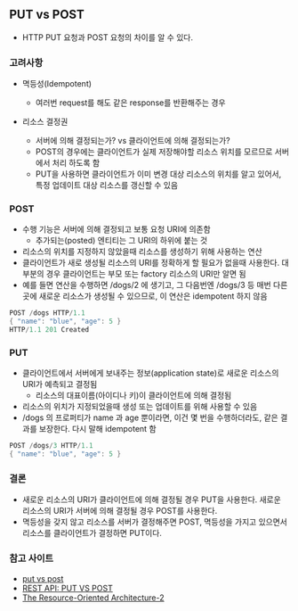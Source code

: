 ## PUT vs POST

- HTTP PUT 요청과 POST 요청의 차이를 알 수 있다.

### 고려사항

- 멱등성(Idempotent)
    + 여러번 request를 해도 같은 response를 반환해주는 경우

- 리소스 결정권
    + 서버에 의해 결정되는가? vs 클라이언트에 의해 결정되는가?
    + POST의 경우에는 클라이언트가 실제 저장해야할 리소스 위치를 모르므로 서버에서 처리 하도록 함
    + PUT을 사용하면 클라이언트가 이미 변경 대상 리소스의 위치를 알고 있어서, 특정 업데이트 대상 리소스를 갱신할 수 있음

### POST

- 수행 기능은 서버에 의해 결정되고 보통 요청 URI에 의존함
    + 추가되는(posted) 엔티티는 그 URI의 하위에 붙는 것
- 리소스의 위치를 지정하지 않았을때 리소스를 생성하기 위해 사용하는 연산
- 클라이언트가 새로 생성될 리소스의 URI를 정확하게 할 필요가 없을때 사용한다. 대부분의 경우 클라이언트는 부모 또는 factory 리소스의 URI만 알면 됨
- 예를 들면 연산을 수행하면 /dogs/2 에 생기고, 그 다음번엔 /dogs/3 등 매번 다른곳에 새로운 리소스가 생성될 수 있으므로, 이 연산은 idempotent 하지 않음

```java
POST /dogs HTTP/1.1
{ "name": "blue", "age": 5 }
HTTP/1.1 201 Created
```

### PUT

- 클라이언트에서 서버에게 보내주는 정보(application state)로 새로운 리소스의 URI가 예측되고 결정됨
    + 리소스의 대표이름(아이디나 키)이 클라이언트에 의해 결정됨
- 리소스의 위치가 지정되었을때 생성 또는 업데이트를 위해 사용할 수 있음
- /dogs 의 프로퍼티가 name 과 age 뿐이라면, 이건 몇 번을 수행하더라도, 같은 결과를 보장한다. 다시 말해 idempotent 함

```java
POST /dogs/3 HTTP/1.1
{ "name": "blue", "age": 5 }
```


### 결론

- 새로운 리소스의 URI가 클라이언트에 의해 결정될 경우 PUT을 사용한다. 새로운 리소스의 URI가 서버에 의해 결정될 경우 POST를 사용한다.
- 멱등성을 갖지 않고 리소스를 서버가 결정해주면 POST, 멱등성을 가지고 있으면서 리소스를 클라이언트가 결정하면 PUT이다.

### 참고 사이트

- [put vs post](http://restcookbook.com/HTTP%20Methods/put-vs-post/)
- [REST API: PUT VS POST](https://1ambda.github.io/javascripts/rest-api-put-vs-post/)
- [The Resource-Oriented Architecture-2](http://greatkim91.tistory.com/14)
